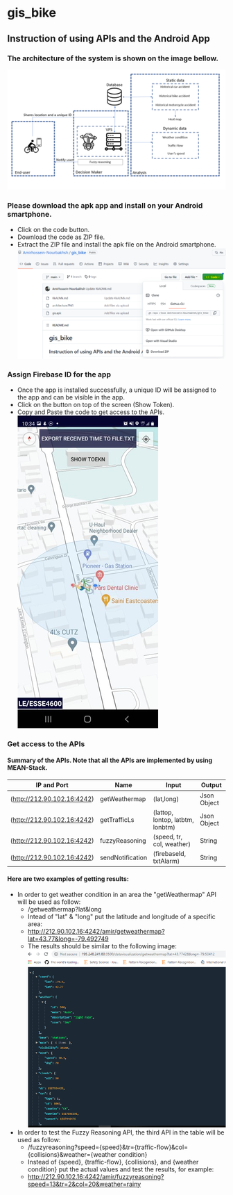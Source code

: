 # gis_bike
## Instruction of using APIs and the Android App
### The architecture of the system is shown on the image bellow.
![Architecture](/Img/architecture.PNG)
### Please download the apk app and install on your Android smartphone. 
* Click on the code button.
* Download the code as ZIP file.
* Extract the ZIP file and install the apk file on the Android smartphone.
![Architecture](/Img/test.PNG)
### Assign Firebase ID for the app
* Once the app is installed successfully, a unique ID will be assigned to the app and can be visible in the app.
* Click on the button on top of the screen (Show Token).
* Copy and Paste the code to get access to the APIs. 
![Architecture](/Img/app1.jpg)

### Get access to the APIs
#### Summary of the APIs. Note that all the APIs are implemented by using MEAN-Stack.   
|IP and Port|Name|Input|Output|
|----------|-------------|------|------|
| (http://212.90.102.16:4242) |   getWeathermap |  (lat,long) |  Json Object |
| (http://212.90.102.16:4242) |   getTrafficLs |  (lattop, lontop, latbtm, lonbtm) | Json Object  |
| (http://212.90.102.16:4242) | fuzzyReasoning  | (speed, tr, col, weather)  | String |
| (http://212.90.102.16:4242) |   sendNotification |  (firebaseId, txtAlarm) |  String |

#### Here are two examples of getting results:
* In order to get weather condition in an area the "getWeathermap" API will be used as follow:
  * /getweathermap?lat&long
  * Intead of "lat" & "long" put the latitude and longitude of a specific area:
  * http://212.90.102.16:4242/amir/getweathermap?lat=43.77&long=-79.492749
  * The results should be similar to the following image:
   ![Architecture](/Img/16weather.PNG)
* In order to test the Fuzzy Reasoning API, the third API in the table will be used as follow:
   * /fuzzyreasoning?speed={speed}&tr={traffic-flow}&col={collisions}&weather={weather condition}
   * Instead of {speed}, {traffic-flow}, {collisions}, and {weather condition} put the actual values and test the results, for example:
   * http://212.90.102.16:4242/amir/fuzzyreasoning?speed=13&tr=2&col=20&weather=rainy
